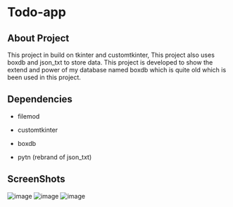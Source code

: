 # Todo-app



## About Project

This project in build on tkinter and customtkinter, This project also uses boxdb and json_txt to store data. This project is developed to show the extend and power of my database named boxdb which is quite old which is been used in this project.



## Dependencies

- filemod

- customtkinter

- boxdb

- pytn (rebrand of json_txt)



## ScreenShots

![image](https://user-images.githubusercontent.com/65331304/207368341-3f5ba371-e743-4ef5-9491-d8073109e56c.png)
![image](https://user-images.githubusercontent.com/65331304/207368411-ceec8cc1-9b09-4164-bc2d-6fb6bdd063d5.png)
![image](https://user-images.githubusercontent.com/65331304/207368583-e5e0d39a-2332-454e-9ee3-736bd33d6a43.png)
